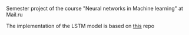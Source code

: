 Semester project of the course "Neural networks in Machine learning" at Mail.ru

The implementation of the LSTM model is based on [this](https://github.com/swechhachoudhary/Handwriting-synthesis) repo
